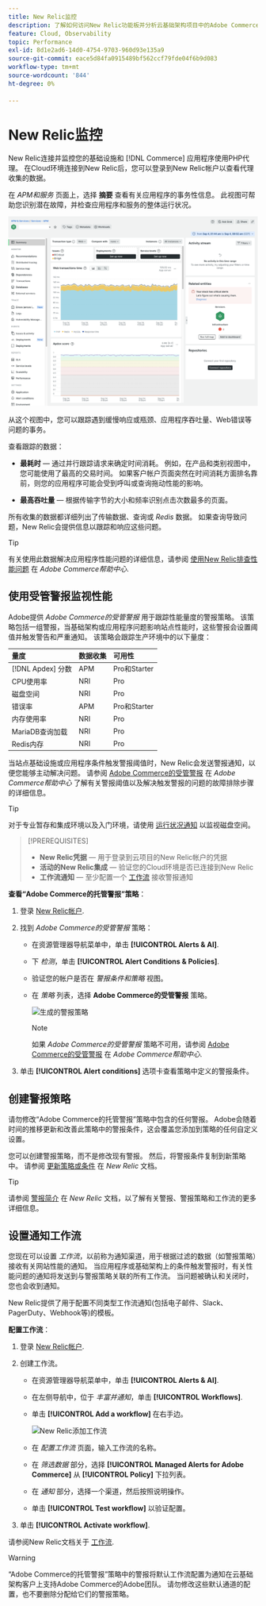 ```yaml
---
title: New Relic监控
description: 了解如何访问New Relic功能板并分析云基础架构项目中的Adobe Commerce数据。
feature: Cloud, Observability
topic: Performance
exl-id: 8d1e2ad6-14d0-4754-9703-960d93e135a9
source-git-commit: eace5d84fa0915489bf562ccf79fde04f6b9d083
workflow-type: tm+mt
source-wordcount: '844'
ht-degree: 0%

---
```


# New Relic监控

New Relic连接并监控您的基础设施和 [!DNL Commerce] 应用程序使用PHP代理。 在Cloud环境连接到New Relic后，您可以登录到New Relic帐户以查看代理收集的数据。

在 _APM和服务_ 页面上，选择 **摘要** 查看有关应用程序的事务性信息。 此视图可帮助您识别潜在故障，并检查应用程序和服务的整体运行状况。

![云项目New Relic概述页面](../../assets/new-relic/dashboard.png)

从这个视图中，您可以跟踪遇到缓慢响应或瓶颈、应用程序吞吐量、Web错误等问题的事务。

查看跟踪的数据：

- **最耗时** — 通过并行跟踪请求来确定时间消耗。 例如，在产品和类别视图中，您可能使用了最高的交易时间。 如果客户帐户页面突然在时间消耗方面排名靠前，则您的应用程序可能会受到呼叫或查询拖动性能的影响。

- **最高吞吐量** — 根据传输字节的大小和频率识别点击次数最多的页面。

所有收集的数据都详细列出了传输数据、查询或 _Redis_ 数据。 如果查询导致问题，New Relic会提供信息以跟踪和响应这些问题。

>[!TIP]
>
>有关使用此数据解决应用程序性能问题的详细信息，请参阅 [使用New Relic排查性能问题](https://experienceleague.adobe.com/docs/commerce-knowledge-base/kb/troubleshooting/miscellaneous/troubleshoot-performance-using-new-relic-on-magento-commerce.html) 在 _Adobe Commerce帮助中心_.

## 使用受管警报监视性能

Adobe提供 _Adobe Commerce的受管警报_ 用于跟踪性能量度的警报策略。 该策略包括一组警报，当基础架构或应用程序问题影响站点性能时，这些警报会设置阈值并触发警告和严重通知。 该策略会跟踪生产环境中的以下量度：

| 量度 | 数据收集 | 可用性 |
|:-------------------|:----------------|:----------------|
| [!DNL Apdex] 分数 | APM | Pro和Starter |
| CPU使用率 | NRI | Pro |
| 磁盘空间 | NRI | Pro |
| 错误率 | APM | Pro和Starter |
| 内存使用率 | NRI | Pro |
| MariaDB查询加载 | NRI | Pro |
| Redis内存 | NRI | Pro |

当站点基础设施或应用程序条件触发警报阈值时，New Relic会发送警报通知，以便您能够主动解决问题。 请参阅 [Adobe Commerce的受管警报](https://experienceleague.adobe.com/docs/commerce-knowledge-base/kb/support-tools/managed-alerts/managed-alerts-for-magento-commerce.html) 在 _Adobe Commerce帮助中心_ 了解有关警报阈值以及解决触发警报的问题的故障排除步骤的详细信息。

>[!TIP]
>
>对于专业暂存和集成环境以及入门环境，请使用 [运行状况通知](../integrations/health-notifications.md) 以监视磁盘空间。

>[!PREREQUISITES]
>
>- **New Relic凭据** — 用于登录到云项目的New Relic帐户的凭据
>- **活动的New Relic集成** — 验证您的Cloud环境是否已连接到New Relic
>- **工作流通知** — 至少配置一个 [工作流](#set-up-a-workflow-for-notifications) 接收警报通知

**查看“Adobe Commerce的托管警报”策略**：

1. 登录 [New Relic帐户](https://login.newrelic.com/login).

1. 找到 _Adobe Commerce的受管警报_ 策略：

   - 在资源管理器导航菜单中，单击 **[!UICONTROL Alerts & AI]**.

   - 下 _检测_，单击 **[!UICONTROL Alert Conditions & Policies]**.

   - 验证您的帐户是否在 _警报条件和策略_ 视图。

   - 在 _策略_ 列表，选择 **Adobe Commerce的受管警报** 策略。

     ![生成的警报策略](../../assets/new-relic/managed-alerts-policy.png)

     >[!NOTE]
     >
     >如果 _Adobe Commerce的受管警报_ 策略不可用，请参阅 [Adobe Commerce的受管警报](https://experienceleague.adobe.com/docs/commerce-knowledge-base/kb/support-tools/managed-alerts/managed-alerts-for-magento-commerce.html) 在 _Adobe Commerce帮助中心_.

1. 单击 **[!UICONTROL Alert conditions]** 选项卡查看策略中定义的警报条件。

## 创建警报策略

请勿修改“Adobe Commerce的托管警报”策略中包含的任何警报。 Adobe会随着时间的推移更新和改善此策略中的警报条件，这会覆盖您添加到策略的任何自定义设置。

您可以创建警报策略，而不是修改现有警报。 然后，将警报条件复制到新策略中。 请参阅 [更新策略或条件](https://docs.newrelic.com/docs/alerts-applied-intelligence/new-relic-alerts/alert-policies/update-or-disable-policies-conditions/) 在 _New Relic_ 文档。

>[!TIP]
>
>请参阅 [警报简介](https://docs.newrelic.com/docs/alerts-applied-intelligence/new-relic-alerts/learn-alerts/alerts-concepts-workflow/) 在 _New Relic_ 文档，以了解有关警报、警报策略和工作流的更多详细信息。

## 设置通知工作流

您现在可以设置 _工作流_，以前称为通知渠道，用于根据过滤的数据（如警报策略）接收有关网站性能的通知。 当应用程序或基础架构上的条件触发警报时，有关性能问题的通知将发送到与警报策略关联的所有工作流。 当问题被确认和关闭时，您也会收到通知。

New Relic提供了用于配置不同类型工作流通知(包括电子邮件、Slack、PagerDuty、Webhook等)的模板。

**配置工作流**：

1. 登录 [New Relic帐户](https://login.newrelic.com/login).

1. 创建工作流。

   - 在资源管理器导航菜单中，单击 **[!UICONTROL Alerts & AI]**.

   - 在左侧导航中，位于 _丰富并通知_，单击 **[!UICONTROL Workflows]**.

   - 单击 **[!UICONTROL Add a workflow]** 在右手边。

     ![New Relic添加工作流](../../assets/new-relic/add-a-workflow.png)

   - 在 _配置工作流_ 页面，输入工作流的名称。

   - 在 _筛选数据_ 部分，选择 **[!UICONTROL Managed Alerts for Adobe Commerce]** 从 **[!UICONTROL Policy]** 下拉列表。

   - 在 _通知_ 部分，选择一个渠道，然后按照说明操作。

   - 单击 **[!UICONTROL Test workflow]** 以验证配置。

1. 单击 **[!UICONTROL Activate workflow]**.

请参阅New Relic文档关于 [工作流](https://docs.newrelic.com/docs/alerts-applied-intelligence/applied-intelligence/incident-workflows/incident-workflows/).

>[!WARNING]
>
>“Adobe Commerce的托管警报”策略中的警报将默认工作流配置为通知在云基础架构客户上支持Adobe Commerce的Adobe团队。 请勿修改这些默认通道的配置，也不要删除分配给它们的警报策略。
